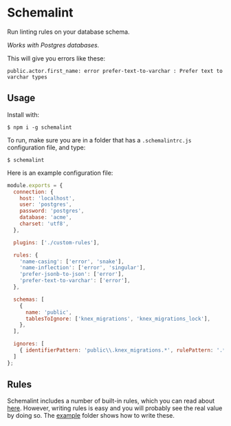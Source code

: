 # Schemalint

Run linting rules on your database schema.

_Works with Postgres databases._

This will give you errors like these:
```
public.actor.first_name: error prefer-text-to-varchar : Prefer text to varchar types
```

## Usage
Install with:
```
$ npm i -g schemalint
```

To run, make sure you are in a folder that has a `.schemalintrc.js` configuration file, and type:
```
$ schemalint
```

Here is an example configuration file:
```javascript
module.exports = {
  connection: {
    host: 'localhost',
    user: 'postgres',
    password: 'postgres',
    database: 'acme',
    charset: 'utf8',
  },

  plugins: ['./custom-rules'],

  rules: {
    'name-casing': ['error', 'snake'],
    'name-inflection': ['error', 'singular'],
    'prefer-jsonb-to-json': ['error'],
    'prefer-text-to-varchar': ['error'],
  },

  schemas: [
    {
      name: 'public',
      tablesToIgnore: ['knex_migrations', 'knex_migrations_lock'],
    },
  ],

  ignores: [
    { identifierPattern: 'public\\.knex_migrations.*', rulePattern: '.*' },
  ]
};

```

## Rules

Schemalint includes a number of built-in rules, which you can read about [here](/src/rules). However, writing rules is easy and you will probably see the real value by doing so. The [example](/example) folder shows how to write these.
